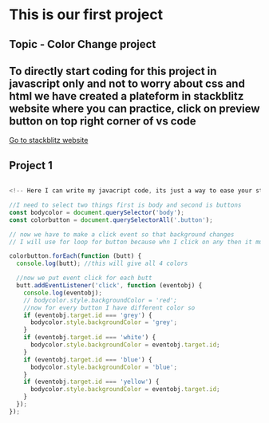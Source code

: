 # This is our first project
## Topic - Color Change project

## To directly start coding for this project in  javascript only and not to worry about css and html we have created a plateform in stackblitz website where you can practice, click on preview button on top right corner of vs code

[Go to stackblitz website](https://stackblitz.com/edit/dom-project-chaiaurcode?file=index.html)

## Project 1 

```javascript

<!-- Here I can write my javacript code, its just a way to ease your study for readable codes -->

//I need to select two things first is body and second is buttons
const bodycolor = document.querySelector('body');
const colorbutton = document.querySelectorAll('.button');

// now we have to make a click event so that background changes
// I will use for loop for button because whn I click on any then it must do something

colorbutton.forEach(function (butt) {
  console.log(butt); //this will give all 4 colors

  //now we put event click for each butt
  butt.addEventListener('click', function (eventobj) {
    console.log(eventobj);
    // bodycolor.style.backgroundColor = 'red';
    //now for every button I have different color so
    if (eventobj.target.id === 'grey') {
      bodycolor.style.backgroundColor = 'grey';
    }
    if (eventobj.target.id === 'white') {
      bodycolor.style.backgroundColor = eventobj.target.id;
    }
    if (eventobj.target.id === 'blue') {
      bodycolor.style.backgroundColor = 'blue';
    }
    if (eventobj.target.id === 'yellow') {
      bodycolor.style.backgroundColor = eventobj.target.id;
    }
  });
});

```